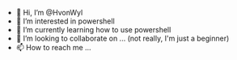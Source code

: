 - 👋 Hi, I’m @HvonWyl
- 👀 I’m interested in powershell
- 🌱 I’m currently learning how to use powershell
- 💞️ I’m looking to collaborate on ... (not really, I'm just a beginner)
- 📫 How to reach me ...

<!---
HvonWyl/HvonWyl is a ✨ special ✨ repository because its `README.md` (this file) appears on your GitHub profile.
You can click the Preview link to take a look at your changes.
--->
